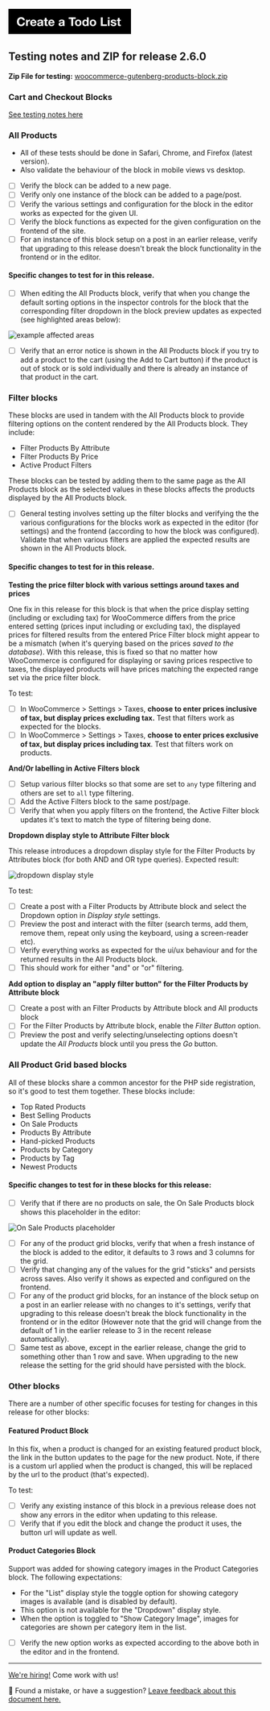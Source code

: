 [![Create Todo list](https://raw.githubusercontent.com/senadir/todo-my-markdown/master/public/github-button.svg?sanitize=true)](https://git-todo.netlify.app/create)

## Testing notes and ZIP for release 2.6.0

**Zip File for testing:**
[woocommerce-gutenberg-products-block.zip](https://github.com/woocommerce/woocommerce-gutenberg-products-block/archive/v2.6.0.zip)

### Cart and Checkout Blocks

[See testing notes here](https://github.com/woocommerce/woocommerce-gutenberg-products-block/tree/trunk/docs/testing/cart-checkout)

### All Products

-   All of these tests should be done in Safari, Chrome, and Firefox (latest version).
-   Also validate the behaviour of the block in mobile views vs desktop.

*   [ ] Verify the block can be added to a new page.
*   [ ] Verify only one instance of the block can be added to a page/post.
*   [ ] Verify the various settings and configuration for the block in the editor works as expected for the given UI.
*   [ ] Verify the block functions as expected for the given configuration on the frontend of the site.
*   [ ] For an instance of this block setup on a post in an earlier release, verify that upgrading to this release doesn't break the block functionality in the frontend or in the editor.

#### Specific changes to test for in this release.

-   [ ] When editing the All Products block, verify that when you change the default sorting options in the inspector controls for the block that the corresponding filter dropdown in the block preview updates as expected (see highlighted areas below):

![example affected areas](https://user-images.githubusercontent.com/2207451/71814247-15521400-307c-11ea-92da-8f4073492397.png)

-   [ ] Verify that an error notice is shown in the All Products block if you try to add a product to the cart (using the Add to Cart button) if the product is out of stock or is sold individually and there is already an instance of that product in the cart.

### Filter blocks

These blocks are used in tandem with the All Products block to provide filtering options on the content rendered by the All Products block. They include:

-   Filter Products By Attribute
-   Filter Products By Price
-   Active Product Filters

These blocks can be tested by adding them to the same page as the All Products block as the selected values in these blocks affects the products displayed by the All Products block.

-   [ ] General testing involves setting up the filter blocks and verifying the the various configurations for the blocks work as expected in the editor (for settings) and the frontend (according to how the block was configured). Validate that when various filters are applied the expected results are shown in the All Products block.

#### Specific changes to test for in this release.

**Testing the price filter block with various settings around taxes and prices**

One fix in this release for this block is that when the price display setting (including or excluding tax) for WooCommerce differs from the price entered setting (prices input including or excluding tax), the displayed prices for filtered results from the entered Price Filter block might appear to be a mismatch (when it's querying based on the prices _saved to the database_). With this release, this is fixed so that no matter how WooCommerce is configured for displaying or saving prices respective to taxes, the displayed products will have prices matching the expected range set via the price filter block.

To test:

-   [ ] In WooCommerce > Settings > Taxes, **choose to enter prices inclusive of tax, but display prices excluding tax.** Test that filters work as expected for the blocks.
-   [ ] In WooCommerce > Settings > Taxes, **choose to enter prices exclusive of tax, but display prices including tax**. Test that filters work on products.

**And/Or labelling in Active Filters block**

-   [ ] Setup various filter blocks so that some are set to `any` type filtering and others are set to `all` type filtering.
-   [ ] Add the Active Filters block to the same post/page.
-   [ ] Verify that when you apply filters on the frontend, the Active Filter block updates it's text to match the type of filtering being done.

**Dropdown display style to Attribute Filter block**

This release introduces a dropdown display style for the Filter Products by Attributes block (for both AND and OR type queries). Expected result:

![dropdown display style](https://user-images.githubusercontent.com/3616980/69569869-db8ee780-0fbe-11ea-80f9-52fd95c9be20.gif)

To test:

-   [ ] Create a post with a Filter Products by Attribute block and select the Dropdown option in _Display style_ settings.
-   [ ] Preview the post and interact with the filter (search terms, add them, remove them, repeat only using the keyboard, using a screen-reader etc).
-   [ ] Verify everything works as expected for the ui/ux behaviour and for the returned results in the All Products block.
-   [ ] This should work for either "and" or "or" filtering.

**Add option to display an "apply filter button" for the Filter Products by Attribute block**

-   [ ] Create a post with an Filter Products by Attribute block and All products block
-   [ ] For the Filter Products by Attribute block, enable the _Filter Button_ option.
-   [ ] Preview the post and verify selecting/unselecting options doesn't update the _All Products_ block until you press the _Go_ button.

### All Product Grid based blocks

All of these blocks share a common ancestor for the PHP side registration, so it's good to test them together. These blocks include:

-   Top Rated Products
-   Best Selling Products
-   On Sale Products
-   Products By Attribute
-   Hand-picked Products
-   Products by Category
-   Products by Tag
-   Newest Products

#### Specific changes to test for in these blocks for this release:

-   [ ] Verify that if there are no products on sale, the On Sale Products block shows this placeholder in the editor:

![On Sale Products placeholder](https://user-images.githubusercontent.com/90977/71984453-c2fe2800-3220-11ea-9b6e-fd3c9ca2ece2.png)

-   [ ] For any of the product grid blocks, verify that when a fresh instance of the block is added to the editor, it defaults to 3 rows and 3 columns for the grid.
-   [ ] Verify that changing any of the values for the grid "sticks" and persists across saves. Also verify it shows as expected and configured on the frontend.
-   [ ] For any of the product grid blocks, for an instance of the block setup on a post in an earlier release with no changes to it's settings, verify that upgrading to this release doesn't break the block functionality in the frontend or in the editor (However note that the grid will change from the default of 1 in the earlier release to 3 in the recent release automatically).
-   [ ] Same test as above, except in the earlier release, change the grid to something other than 1 row and save. When upgrading to the new release the setting for the grid should have persisted with the block.

### Other blocks

There are a number of other specific focuses for testing for changes in this release for other blocks:

#### Featured Product Block

In this fix, when a product is changed for an existing featured product block, the link in the button updates to the page for the new product. Note, if there is a custom url applied when the product is changed, this will be replaced by the url to the product (that's expected).

To test:

-   [ ] Verify any existing instance of this block in a previous release does not show any errors in the editor when updating to this release.
-   [ ] Verify that if you edit the block and change the product it uses, the button url will update as well.

#### Product Categories Block

Support was added for showing category images in the Product Categories block. The following expectations:

-   For the "List" display style the toggle option for showing category images is available (and is disabled by default).
-   This option is not available for the "Dropdown" display style.
-   When the option is toggled to "Show Category Image", images for categories are shown per category item in the list.
-   [ ] Verify the new option works as expected according to the above both in the editor and in the frontend.

<!-- FEEDBACK -->

---

[We're hiring!](https://woocommerce.com/careers/) Come work with us!

🐞 Found a mistake, or have a suggestion? [Leave feedback about this document here.](https://github.com/woocommerce/woocommerce-gutenberg-products-block/issues/new?assignees=&labels=type%3A+documentation&template=--doc-feedback.md&title=Feedback%20on%20./docs/testing/releases/260.md)

<!-- /FEEDBACK -->

